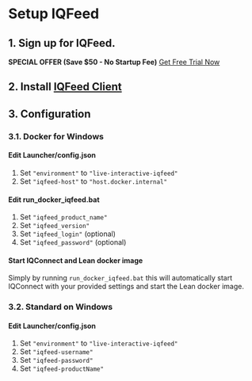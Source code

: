 # Setup IQFeed 

## 1. Sign up for IQFeed.  
**SPECIAL OFFER (Save \$50 - No Startup Fee)** [Get Free Trial Now](https://bit.ly/349vUCT)

## 2. Install [IQFeed Client](http://www.iqfeed.net/index.cfm?displayaction=support&section=download)

## 3. Configuration

### 3.1. Docker for Windows

#### Edit Launcher/config.json

1. Set `"environment"` to `"live-interactive-iqfeed"`
2. Set `"iqfeed-host"` to `"host.docker.internal"`

#### Edit run_docker_iqfeed.bat

1. Set `"iqfeed_product_name"`
2. Set `"iqfeed_version"`
3. Set `"iqfeed_login"` (optional)
4. Set `"iqfeed_password"` (optional)

#### Start IQConnect and Lean docker image
Simply by running `run_docker_iqfeed.bat` this will automatically start IQConnect with your provided settings and start the Lean docker image.

### 3.2. Standard on Windows

#### Edit Launcher/config.json
1. Set `"environment"` to `"live-interactive-iqfeed"`
2. Set `"iqfeed-username"`
3. Set `"iqfeed-password"`
4. Set `"iqfeed-productName"`
